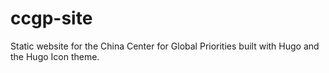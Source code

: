 # ccgp-site
Static website for the China Center for Global Priorities built with Hugo and the Hugo Icon theme.
